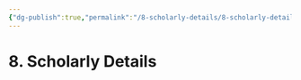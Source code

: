 ```yaml
---
{"dg-publish":true,"permalink":"/8-scholarly-details/8-scholarly-details/","noteIcon":""}
---
```


# 8. Scholarly Details

